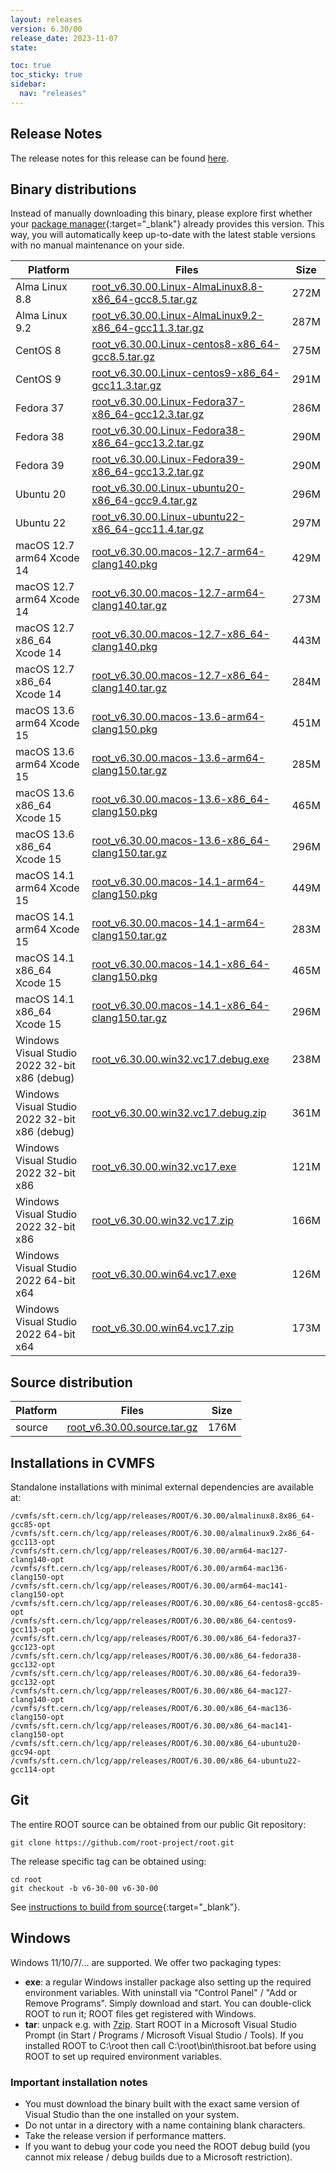 ```yaml
---
layout: releases
version: 6.30/00
release_date: 2023-11-07
state:

toc: true
toc_sticky: true
sidebar:
  nav: "releases"
---
```



## Release Notes

The release notes for this release can be found [here](https://root.cern/doc/v630/release-notes.html).

## Binary distributions

Instead of manually downloading this binary, please explore first whether your [package manager](../install/#install-via-a-package-manager){:target="\_blank"} already provides this version.
This way, you will automatically keep up-to-date with the latest stable versions with no manual maintenance on your side.

| Platform       | Files | Size |
|-----------|-------|-----|
| Alma Linux 8.8 | [root_v6.30.00.Linux-AlmaLinux8.8-x86_64-gcc8.5.tar.gz](https://root.cern/download/root_v6.30.00.Linux-AlmaLinux8.8-x86_64-gcc8.5.tar.gz) | 272M |
| Alma Linux 9.2 | [root_v6.30.00.Linux-AlmaLinux9.2-x86_64-gcc11.3.tar.gz](https://root.cern/download/root_v6.30.00.Linux-AlmaLinux9.2-x86_64-gcc11.3.tar.gz) | 287M |
| CentOS 8 | [root_v6.30.00.Linux-centos8-x86_64-gcc8.5.tar.gz](https://root.cern/download/root_v6.30.00.Linux-centos8-x86_64-gcc8.5.tar.gz) | 275M |
| CentOS 9 | [root_v6.30.00.Linux-centos9-x86_64-gcc11.3.tar.gz](https://root.cern/download/root_v6.30.00.Linux-centos9-x86_64-gcc11.3.tar.gz) | 291M |
| Fedora 37 | [root_v6.30.00.Linux-Fedora37-x86_64-gcc12.3.tar.gz](https://root.cern/download/root_v6.30.00.Linux-Fedora37-x86_64-gcc12.3.tar.gz) | 286M |
| Fedora 38 | [root_v6.30.00.Linux-Fedora38-x86_64-gcc13.2.tar.gz](https://root.cern/download/root_v6.30.00.Linux-Fedora38-x86_64-gcc13.2.tar.gz) | 290M |
| Fedora 39 | [root_v6.30.00.Linux-Fedora39-x86_64-gcc13.2.tar.gz](https://root.cern/download/root_v6.30.00.Linux-Fedora39-x86_64-gcc13.2.tar.gz) | 290M |
| Ubuntu 20 | [root_v6.30.00.Linux-ubuntu20-x86_64-gcc9.4.tar.gz](https://root.cern/download/root_v6.30.00.Linux-ubuntu20-x86_64-gcc9.4.tar.gz) | 296M |
| Ubuntu 22 | [root_v6.30.00.Linux-ubuntu22-x86_64-gcc11.4.tar.gz](https://root.cern/download/root_v6.30.00.Linux-ubuntu22-x86_64-gcc11.4.tar.gz) | 297M |
| macOS 12.7 arm64 Xcode 14 | [root_v6.30.00.macos-12.7-arm64-clang140.pkg](https://root.cern/download/root_v6.30.00.macos-12.7-arm64-clang140.pkg) | 429M |
| macOS 12.7 arm64 Xcode 14 | [root_v6.30.00.macos-12.7-arm64-clang140.tar.gz](https://root.cern/download/root_v6.30.00.macos-12.7-arm64-clang140.tar.gz) | 273M |
| macOS 12.7 x86_64 Xcode 14 | [root_v6.30.00.macos-12.7-x86_64-clang140.pkg](https://root.cern/download/root_v6.30.00.macos-12.7-x86_64-clang140.pkg) | 443M |
| macOS 12.7 x86_64 Xcode 14 | [root_v6.30.00.macos-12.7-x86_64-clang140.tar.gz](https://root.cern/download/root_v6.30.00.macos-12.7-x86_64-clang140.tar.gz) | 284M |
| macOS 13.6 arm64 Xcode 15 | [root_v6.30.00.macos-13.6-arm64-clang150.pkg](https://root.cern/download/root_v6.30.00.macos-13.6-arm64-clang150.pkg) | 451M |
| macOS 13.6 arm64 Xcode 15 | [root_v6.30.00.macos-13.6-arm64-clang150.tar.gz](https://root.cern/download/root_v6.30.00.macos-13.6-arm64-clang150.tar.gz) | 285M |
| macOS 13.6 x86_64 Xcode 15 | [root_v6.30.00.macos-13.6-x86_64-clang150.pkg](https://root.cern/download/root_v6.30.00.macos-13.6-x86_64-clang150.pkg) | 465M |
| macOS 13.6 x86_64 Xcode 15 | [root_v6.30.00.macos-13.6-x86_64-clang150.tar.gz](https://root.cern/download/root_v6.30.00.macos-13.6-x86_64-clang150.tar.gz) | 296M |
| macOS 14.1 arm64 Xcode 15 | [root_v6.30.00.macos-14.1-arm64-clang150.pkg](https://root.cern/download/root_v6.30.00.macos-14.1-arm64-clang150.pkg) | 449M |
| macOS 14.1 arm64 Xcode 15 | [root_v6.30.00.macos-14.1-arm64-clang150.tar.gz](https://root.cern/download/root_v6.30.00.macos-14.1-arm64-clang150.tar.gz) | 283M |
| macOS 14.1 x86_64 Xcode 15 | [root_v6.30.00.macos-14.1-x86_64-clang150.pkg](https://root.cern/download/root_v6.30.00.macos-14.1-x86_64-clang150.pkg) | 465M |
| macOS 14.1 x86_64 Xcode 15 | [root_v6.30.00.macos-14.1-x86_64-clang150.tar.gz](https://root.cern/download/root_v6.30.00.macos-14.1-x86_64-clang150.tar.gz) | 296M |
| Windows Visual Studio 2022 32-bit x86  (debug) | [root_v6.30.00.win32.vc17.debug.exe](https://root.cern/download/root_v6.30.00.win32.vc17.debug.exe) | 238M |
| Windows Visual Studio 2022 32-bit x86  (debug) | [root_v6.30.00.win32.vc17.debug.zip](https://root.cern/download/root_v6.30.00.win32.vc17.debug.zip) | 361M |
| Windows Visual Studio 2022 32-bit x86  | [root_v6.30.00.win32.vc17.exe](https://root.cern/download/root_v6.30.00.win32.vc17.exe) | 121M |
| Windows Visual Studio 2022 32-bit x86  | [root_v6.30.00.win32.vc17.zip](https://root.cern/download/root_v6.30.00.win32.vc17.zip) | 166M |
| Windows Visual Studio 2022 64-bit x64  | [root_v6.30.00.win64.vc17.exe](https://root.cern/download/root_v6.30.00.win64.vc17.exe) | 126M |
| Windows Visual Studio 2022 64-bit x64  | [root_v6.30.00.win64.vc17.zip](https://root.cern/download/root_v6.30.00.win64.vc17.zip) | 173M |

## Source distribution

| Platform       | Files | Size |
|-----------|-------|-----|
| source | [root_v6.30.00.source.tar.gz](https://root.cern/download/root_v6.30.00.source.tar.gz) | 176M |


## Installations in CVMFS

Standalone installations with minimal external dependencies are available at:
~~~
/cvmfs/sft.cern.ch/lcg/app/releases/ROOT/6.30.00/almalinux8.8x86_64-gcc85-opt
/cvmfs/sft.cern.ch/lcg/app/releases/ROOT/6.30.00/almalinux9.2x86_64-gcc113-opt
/cvmfs/sft.cern.ch/lcg/app/releases/ROOT/6.30.00/arm64-mac127-clang140-opt
/cvmfs/sft.cern.ch/lcg/app/releases/ROOT/6.30.00/arm64-mac136-clang150-opt
/cvmfs/sft.cern.ch/lcg/app/releases/ROOT/6.30.00/arm64-mac141-clang150-opt
/cvmfs/sft.cern.ch/lcg/app/releases/ROOT/6.30.00/x86_64-centos8-gcc85-opt
/cvmfs/sft.cern.ch/lcg/app/releases/ROOT/6.30.00/x86_64-centos9-gcc113-opt
/cvmfs/sft.cern.ch/lcg/app/releases/ROOT/6.30.00/x86_64-fedora37-gcc123-opt
/cvmfs/sft.cern.ch/lcg/app/releases/ROOT/6.30.00/x86_64-fedora38-gcc132-opt
/cvmfs/sft.cern.ch/lcg/app/releases/ROOT/6.30.00/x86_64-fedora39-gcc132-opt
/cvmfs/sft.cern.ch/lcg/app/releases/ROOT/6.30.00/x86_64-mac127-clang140-opt
/cvmfs/sft.cern.ch/lcg/app/releases/ROOT/6.30.00/x86_64-mac136-clang150-opt
/cvmfs/sft.cern.ch/lcg/app/releases/ROOT/6.30.00/x86_64-mac141-clang150-opt
/cvmfs/sft.cern.ch/lcg/app/releases/ROOT/6.30.00/x86_64-ubuntu20-gcc94-opt
/cvmfs/sft.cern.ch/lcg/app/releases/ROOT/6.30.00/x86_64-ubuntu22-gcc114-opt
~~~


## Git

The entire ROOT source can be obtained from our public Git repository:

~~~
git clone https://github.com/root-project/root.git
~~~
The release specific tag can be obtained using:
~~~
cd root
git checkout -b v6-30-00 v6-30-00
~~~

See [instructions to build from source](../install/#build-from-source){:target="\_blank"}.

## Windows

Windows 11/10/7/... are supported. We offer two packaging types:

 * **exe**: a regular Windows installer package also setting up the required environment variables. With uninstall via "Control Panel" / "Add or Remove Programs". Simply download and start. You can double-click ROOT to run it; ROOT files get registered with Windows.
 * **tar**: unpack e.g. with [7zip](https://www.7-zip.org). Start ROOT in a Microsoft Visual Studio Prompt (in Start / Programs / Microsoft Visual Studio / Tools). If you installed ROOT to C:\root then call C:\root\bin\thisroot.bat before using ROOT to set up required environment variables.

### Important installation notes

 * You must download the binary built with the exact same version of Visual Studio than the one installed on your system.
 * Do not untar in a directory with a name containing blank characters.
 * Take the release version if performance matters.
 * If you want to debug your code you need the ROOT debug build (you cannot mix release / debug builds due to a Microsoft restriction).
